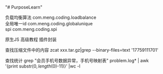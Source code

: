 "# PurposeLearn" 

负载均衡算法 com.meng.coding.loadbalance  
全局唯一id   com.meng.coding.globalunique  
spi          com.meng.coding.spi  

原生JS 高级教程 插件封装 

查找压缩文件中的内容
zcat xxx.tar.gz|grep --binary-files=text '17759111701'

查找统计
grep "会员手机号数据异常，手机号映射表" problem.log* | awk  '{print substr($0,length($0)-11)}' |wc -l
